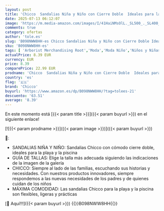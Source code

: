 ```yaml
---
layout: post
title: 'Chicco  Sandalias Niña y Niño con Cierre Doble  Ideales para la Playa y la Piscina  Zapatos para Niñas y Niños  Designed in Italy'
date: 2025-07-13 06:12:07
image: 'https://m.media-amazon.com/images/I/41HaiNMsOlL._SL500_._SL400_.jpg'
comments: true
category: ofertas
author: 'tole.es'
slug: 'B098NWW8HH-es Chicco Sandalias Niña y Niño con Cierre Doble Ideales para...'
sku: 'B098NWW8HH-es'
tags: [ 'Arborist Merchandising Root','Moda','Moda Niño','Niños y Niñas','Self Service','Special Features Stores','c8538d25-3af9-48d3-aeff-5f3ce5572a36_0','c8538d25-3af9-48d3-aeff-5f3ce5572a36_2601','c8538d25-3af9-48d3-aeff-5f3ce5572a36_32602','chicco','zapatos','🇪🇸', ]
actualPrice: 8.39 EUR
currency: EUR
price: 8.39
comparePrice: 22.99 EUR
prodname: 'Chicco  Sandalias Niña y Niño con Cierre Doble  Ideales para la Playa y la Piscina  Zapatos para Niñas y Niños  Designed in Italy'
country: 'es'
flag: '🇪🇸'
brand: 'Chicco'
buyurl: 'https://www.amazon.es/dp/B098NWW8HH/?tag=tolees-21'
descuento: '63.51'
average: '8.39'
---
```


En este momento está [{{< param title >}}]({{< param buyurl >}}) en el siguiente enlace!

[![{{< param prodname >}}]({{< param image >}})]({{< param buyurl >}})

🔎:

- SANDALIAS NIÑA Y NIÑO: Sandalias Chicco con cómodo cierre doble, ideales para la playa y la piscina
- GUÍA DE TALLAS: Elige la talla más adecuada siguiendo las indicaciones de la imagen de la galería
- CHICCO: Siempre al lado de las familias, escuchando sus historias y necesidades. Con nuestros productos innovadores, siempre respondemos a las nuevas necesidades de los padres y de quienes cuidan de los niños
- MÁXIMA COMODIDAD: Las sandalias Chicco para la playa y la piscina son flexibles, ligeras y prácticas

[🛒 Aquí!!!]({{< param buyurl >}})
{{<world>}}B098NWW8HH{{</world>}}
